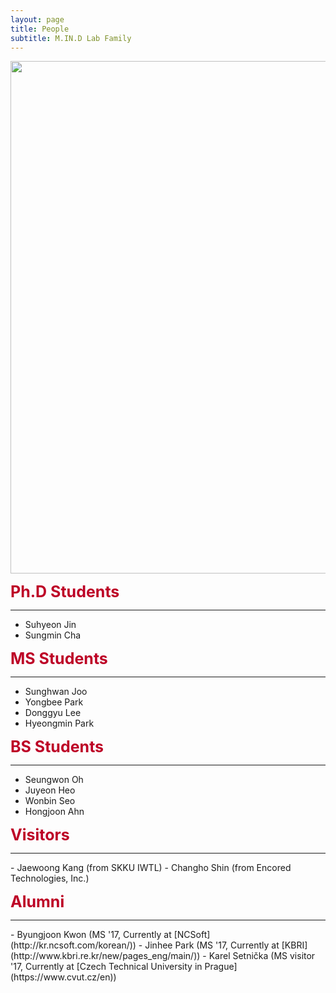 ```yaml
---
layout: page
title: People
subtitle: M.IN.D Lab Family
---
```


<img src="https://raw.githubusercontent.com/mindlab-skku/mindlab-skku.github.io/master/img/group_photo.jpg" width="820" align="center"/>

<b><span style="font-size: 25px !important; color: #BD0026;">Ph.D Students</span></b>
<hr>

- Suhyeon Jin  
- Sungmin Cha  

<b><span style="font-size: 25px !important; color: #BD0026;">MS Students</span></b>
<hr>

- Sunghwan Joo
- Yongbee Park
- Donggyu Lee   
- Hyeongmin Park

<b><span style="font-size: 25px !important; color: #BD0026;">BS Students</span></b>
<hr>

- Seungwon Oh
- Juyeon Heo
- Wonbin Seo   
- Hongjoon Ahn

<b><span style="font-size: 25px !important; color: #BD0026;">Visitors</span></b>
<hr>
- Jaewoong Kang (from SKKU IWTL)
- Changho Shin (from Encored Technologies, Inc.)

<b><span style="font-size: 25px !important; color: #BD0026;">Alumni</span></b>
<hr>
- Byungjoon Kwon (MS '17, Currently at [NCSoft](http://kr.ncsoft.com/korean/))
- Jinhee Park (MS '17, Currently at [KBRI](http://www.kbri.re.kr/new/pages_eng/main/))
- Karel Setnička (MS visitor '17, Currently at [Czech Technical University in Prague](https://www.cvut.cz/en))
